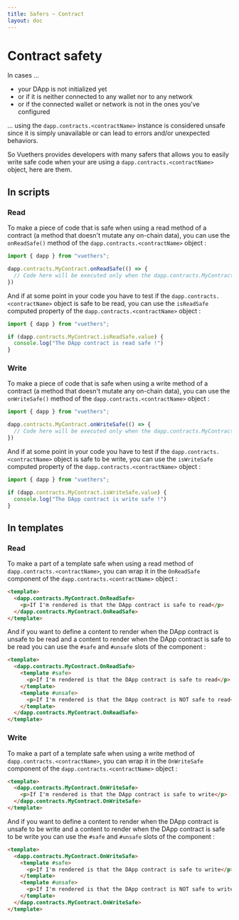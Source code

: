 ```yaml
---
title: Safers ~ Contract
layout: doc
---
```



# Contract safety

In cases ...
- your DApp is not initialized yet
- or if it is neither connected to any wallet nor to any network
- or if the connected wallet or network is not in the ones you've configured

... using the `dapp.contracts.<contractName>` instance is considered unsafe since it is simply unavailable or can lead to errors and/or unexpected behaviors.

So Vuethers provides developers with many safers that allows you to easily write safe code when your are using a `dapp.contracts.<contractName>` object, here are them.

## In scripts

### Read
To make a piece of code that is safe when using a read method of a contract (a method that doesn't mutate any on-chain data), you can use the `onReadSafe()` method of the `dapp.contracts.<contractName>` object :
```js
import { dapp } from "vuethers";

dapp.contracts.MyContract.onReadSafe(() => {
  // Code here will be executed only when the dapp.contracts.MyContract is safe to read.
})
```

And if at some point in your code you have to test if the `dapp.contracts.<contractName>` object is safe to be read, you can use the `isReadSafe` computed property of the `dapp.contracts.<contractName>` object :
```js
import { dapp } from "vuethers";

if (dapp.contracts.MyContract.isReadSafe.value) {
  console.log("The DApp contract is read safe !")
}
```

### Write
To make a piece of code that is safe when using a write method of a contract (a method that doesn't mutate any on-chain data), you can use the `onWriteSafe()` method of the `dapp.contracts.<contractName>` object :
```js
import { dapp } from "vuethers";

dapp.contracts.MyContract.onWriteSafe(() => {
  // Code here will be executed only when the dapp.contracts.MyContract is safe to write.
})
```

And if at some point in your code you have to test if the `dapp.contracts.<contractName>` object is safe to be write, you can use the `isWriteSafe` computed property of the `dapp.contracts.<contractName>` object :
```js
import { dapp } from "vuethers";

if (dapp.contracts.MyContract.isWriteSafe.value) {
  console.log("The DApp contract is write safe !")
}
```


## In templates

### Read
To make a part of a template safe when using a read method of `dapp.contracts.<contractName>`, you can wrap it in the `OnReadSafe` component of the `dapp.contracts.<contractName>` object :
```html
<template>
  <dapp.contracts.MyContract.OnReadSafe>
    <p>If I'm rendered is that the DApp contract is safe to read</p>
  </dapp.contracts.MyContract.OnReadSafe>
</template>
```

And if you want to define a content to render when the DApp contract is unsafe to be read and a content to render when the DApp contract is safe to be read you can use the `#safe` and `#unsafe` slots of the component :
```html
<template>
  <dapp.contracts.MyContract.OnReadSafe>
    <template #safe>
      <p>If I'm rendered is that the DApp contract is safe to read</p>
    </template>
    <template #unsafe>
      <p>If I'm rendered is that the DApp contract is NOT safe to read</p>
    </template>
  </dapp.contracts.MyContract.OnReadSafe>
</template>
```

### Write
To make a part of a template safe when using a write method of `dapp.contracts.<contractName>`, you can wrap it in the `OnWriteSafe` component of the `dapp.contracts.<contractName>` object :
```html
<template>
  <dapp.contracts.MyContract.OnWriteSafe>
    <p>If I'm rendered is that the DApp contract is safe to write</p>
  </dapp.contracts.MyContract.OnWriteSafe>
</template>
```

And if you want to define a content to render when the DApp contract is unsafe to be write and a content to render when the DApp contract is safe to be write you can use the `#safe` and `#unsafe` slots of the component :
```html
<template>
  <dapp.contracts.MyContract.OnWriteSafe>
    <template #safe>
      <p>If I'm rendered is that the DApp contract is safe to write</p>
    </template>
    <template #unsafe>
      <p>If I'm rendered is that the DApp contract is NOT safe to write</p>
    </template>
  </dapp.contracts.MyContract.OnWriteSafe>
</template>
```
